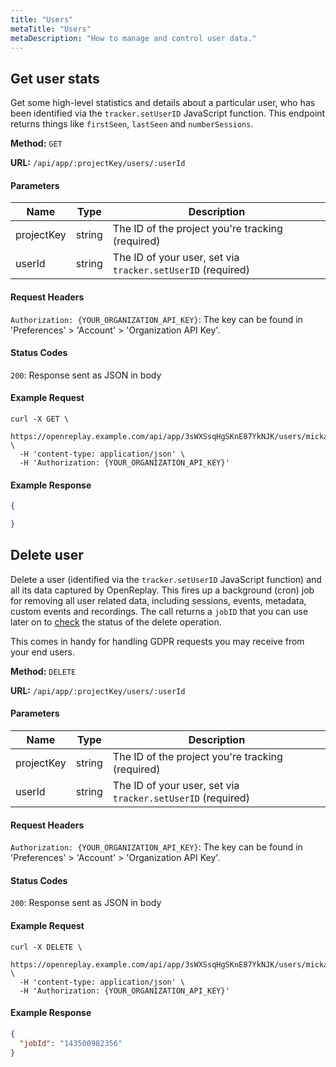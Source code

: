 ```yaml
---
title: "Users"
metaTitle: "Users"
metaDescription: "How to manage and control user data."
---
```


## Get user stats

Get some high-level statistics and details about a particular user, who has been identified via the `tracker.setUserID` JavaScript function. This endpoint returns things like `firstSeen`, `lastSeen` and `numberSessions`.

**Method:** `GET`

**URL:** `/api/app/:projectKey/users/:userId`

#### Parameters

| Name | Type | Description |
|----------|-------------|-------------|
| projectKey | string | The ID of the project you're tracking (required) |
| userId | string | The ID of your user, set via `tracker.setUserID` (required) |

#### Request Headers

`Authorization: {YOUR_ORGANIZATION_API_KEY}`: The key can be found in 'Preferences' > 'Account' > 'Organization API Key'.

#### Status Codes

`200`: Response sent as JSON in body

#### Example Request

```curl
curl -X GET \
  https://openreplay.example.com/api/app/3sWXSsqHgSKnE87YkNJK/users/mickael@openreplay.com \
  -H 'content-type: application/json' \
  -H 'Authorization: {YOUR_ORGANIZATION_API_KEY}'
```

#### Example Response

```json
{

}
```

## Delete user

Delete a user (identified via the `tracker.setUserID` JavaScript function) and all its data captured by OpenReplay. This fires up a background (cron) job for removing all user related data, including sessions, events, metadata, custom events and recordings. The call returns a `jobID` that you can use later on to [check](/api/jobs#getjobdetails) the status of the delete operation.

This comes in handy for handling GDPR requests you may receive from your end users.

**Method:** `DELETE`

**URL:** `/api/app/:projectKey/users/:userId`

#### Parameters

| Name | Type | Description |
|----------|-------------|-------------|
| projectKey | string | The ID of the project you're tracking (required) |
| userId | string | The ID of your user, set via `tracker.setUserID` (required) |

#### Request Headers

`Authorization: {YOUR_ORGANIZATION_API_KEY}`: The key can be found in 'Preferences' > 'Account' > 'Organization API Key'.

#### Status Codes

`200`: Response sent as JSON in body

#### Example Request

```curl
curl -X DELETE \
  https://openreplay.example.com/api/app/3sWXSsqHgSKnE87YkNJK/users/mickael@openreplay.com \
  -H 'content-type: application/json' \
  -H 'Authorization: {YOUR_ORGANIZATION_API_KEY}'
```

#### Example Response

```json
{
  "jobId": "143500982356"
}
```
